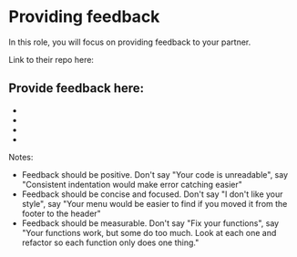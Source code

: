 # Providing feedback

In this role, you will focus on providing feedback to your partner.

Link to their repo here:


Provide feedback here:
-
-
-
-
-

Notes:
- Feedback should be positive. Don't say "Your code is unreadable", say "Consistent indentation would make error catching easier"
- Feedback should be concise and focused. Don't say "I don't like your style", say "Your menu would be easier to find if you moved it from the footer to the header" 
- Feedback should be measurable. Don't say "Fix your functions", say "Your functions work, but some do too much. Look at each one and refactor so each function only does one thing."

